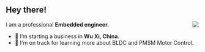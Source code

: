 
<h2>Hey there!</h2>
<a href="https://github.com/luckpi">
  <img align="right" src="https://github-readme-stats-eight-theta.vercel.app/api?username=luckpi&&count_private=true" />
</a>

I am a professional <b>Embedded engineer.</b>

- 🔭 I’m starting a business in <b>Wu Xi, China.</b>
- 🌱 I'm on track for learning more about BLDC and PMSM Motor Control.




